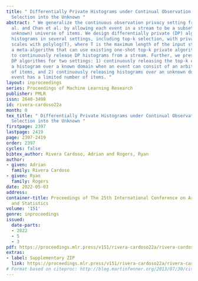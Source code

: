 ```yaml
---
title: " Differentially Private Histograms under Continual Observation: Streaming
  Selection into the Unknown "
abstract: " We generalize the continuous observation privacy setting from Dwork et
  al. and Chan et al. by allowing each event in a stream to be a subset of some (possibly
  unknown) universe of items. We design differentially private (DP) algorithms for
  histograms in several settings, including top-k selection, with privacy loss that
  scales with polylog(T), where T is the maximum length of the input stream. We present
  a meta-algorithm that can use existing one-shot top-k private algorithms as a subroutine
  to continuously release DP histograms from a stream. Further, we present more practical
  DP algorithms for two settings: 1) continuously releasing the top-k counts from
  a histogram over a known domain when an event can consist of an arbitrary number
  of items, and 2) continuously releasing histograms over an unknown domain when an
  event has a limited number of items. "
layout: inproceedings
series: Proceedings of Machine Learning Research
publisher: PMLR
issn: 2640-3498
id: rivera-cardoso22a
month: 0
tex_title: " Differentially Private Histograms under Continual Observation: Streaming
  Selection into the Unknown "
firstpage: 2397
lastpage: 2419
page: 2397-2419
order: 2397
cycles: false
bibtex_author: Rivera Cardoso, Adrian and Rogers, Ryan
author:
- given: Adrian
  family: Rivera Cardoso
- given: Ryan
  family: Rogers
date: 2022-05-03
address:
container-title: Proceedings of The 25th International Conference on Artificial Intelligence
  and Statistics
volume: '151'
genre: inproceedings
issued:
  date-parts:
  - 2022
  - 5
  - 3
pdf: https://proceedings.mlr.press/v151/rivera-cardoso22a/rivera-cardoso22a.pdf
extras:
- label: Supplementary ZIP
  link: https://proceedings.mlr.press/v151/rivera-cardoso22a/rivera-cardoso22a-supp.zip
# Format based on citeproc: http://blog.martinfenner.org/2013/07/30/citeproc-yaml-for-bibliographies/
---
```

